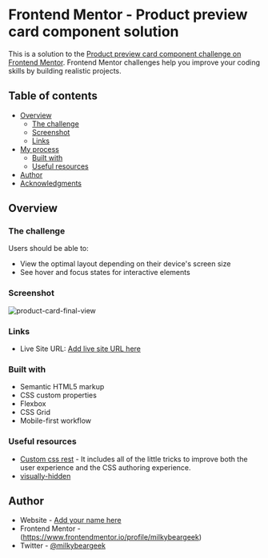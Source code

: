 # Frontend Mentor - Product preview card component solution

This is a solution to the [Product preview card component challenge on Frontend Mentor](https://www.frontendmentor.io/challenges/product-preview-card-component-GO7UmttRfa). Frontend Mentor challenges help you improve your coding skills by building realistic projects.

## Table of contents

- [Overview](#overview)
  - [The challenge](#the-challenge)
  - [Screenshot](#screenshot)
  - [Links](#links)
- [My process](#my-process)
  - [Built with](#built-with)
  - [Useful resources](#useful-resources)
- [Author](#author)
- [Acknowledgments](#acknowledgments)

## Overview

### The challenge

Users should be able to:

- View the optimal layout depending on their device's screen size
- See hover and focus states for interactive elements

### Screenshot
![product-card-final-view](https://github.com/milkybeargeek/product-preview-card-component-main/assets/146126513/9cc53eff-01ef-45aa-983a-567ac232c96f)

### Links

- Live Site URL: [Add live site URL here](https://your-live-site-url.com)

### Built with

- Semantic HTML5 markup
- CSS custom properties
- Flexbox
- CSS Grid
- Mobile-first workflow

### Useful resources

- [Custom css rest](https://www.joshwcomeau.com/css/custom-css-reset/) - It includes all of the little tricks to improve both the user experience and the CSS authoring experience.
- [visually-hidden](https://www.scottohara.me/blog/2017/04/14/inclusively-hidden.html)

## Author

- Website - [Add your name here]()
- Frontend Mentor - (https://www.frontendmentor.io/profile/milkybeargeek)
- Twitter - [@milkybeargeek](https://twitter.com/milkybeargeek)
